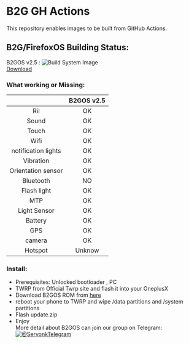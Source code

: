 # B2G GH Actions
This repository enables images to be built from GitHub Actions.

## B2G/FirefoxOS Building Status:  
 B2GOS v2.5 :
![Build System Image](https://github.com/b2g2onyxL/B2GOS-ci/workflows/Build%20System%20Image/badge.svg?branch=master)  
[Download](https://github.com/b2g2onyxL/B2GOS-ci/actions)



### What working or Missing:  
|              |   B2GOS v2.5          |   
|:------------:|:------------:|
| Ril |  OK   |
| Sound | OK    | 
| Touch | OK    | 
| Wifi | OK    |
| notification lights | OK    |
| Vibration | OK    |
| Orientation sensor | OK    |
| Bluetooth | NO    | 
| Flash light |  OK    | 
| MTP  | OK  |
| Light Sensor | OK    |
| Battery | OK    |
| GPS | OK    | 
| camera |  OK   |
| Hotspot | Unknow    |


### Install:  
   * Prerequisites: Unlocked bootloader , PC
   * TWRP from Official Twrp site and flash it into your OneplusX
   * Download B2GOS ROM from [here](https://github.com/b2g2onyxL/B2GOS-ci/actions)
   * reboot your phone to TWRP and  wipe /data partitions and /system partitions
   * Flash update.zip
   * Enjoy  
More detail about B2GOS can join our group on Telegram: [![@ServonkTelegram](https://img.shields.io/badge/telegram-@ServonkTelegram-yellow.svg)](http://huit.re/ServonkTelegram)

